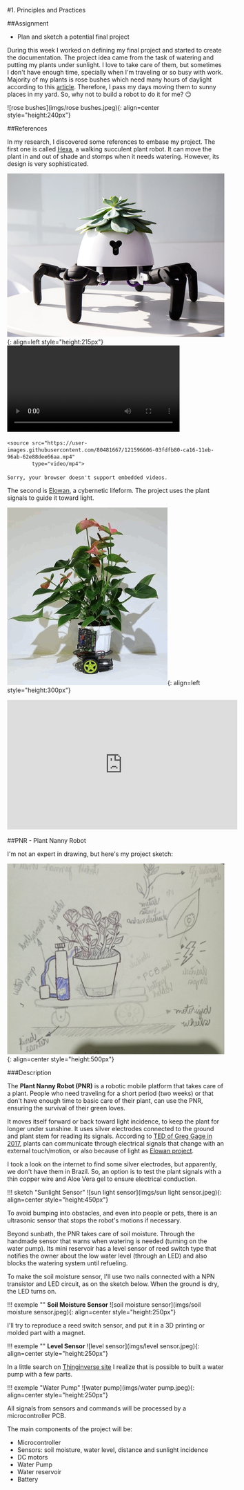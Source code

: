#1. Principles and Practices

##Assignment

* Plan and sketch a potential final project

During this week I worked on defining my final project and started to create the documentation.
The project idea came from the task of watering and putting my plants under sunlight. I love to take care of them, but sometimes I don't have enough time, specially when I'm traveling or so busy with work.
Majority of my plants is rose bushes which need many hours of daylight according to this [article](https://homeguides.sfgate.com/roses-need-full-sun-71200.html).
Therefore, I pass my days moving them to sunny places in my yard. So, why not to build a robot to do it for me? :smirk:

![rose bushes](imgs/rose bushes.jpeg){: align=center style="height:240px"}

##References

In my research, I discovered some references to embase my project.
The first one is called [Hexa](https://www.businessinsider.com/the-hexa-robot-can-take-care-of-your-plants-2018-7), a walking succulent plant robot. It can move the plant in and out of shade and stomps when it needs watering. However, its design is very sophisticated.

![Hexa](imgs/Hexa.jpg){: align=left style="height:215px"}
<video controls width="400" align="center">

    <source src="https://user-images.githubusercontent.com/80481667/121596606-03fdfb80-ca16-11eb-96ab-62e88dee66aa.mp4"
            type="video/mp4">

    Sorry, your browser doesn't support embedded videos.
</video>

The second is [Elowan](https://www.media.mit.edu/projects/elowan-a-plant-robot-hybrid/overview/), a cybernetic lifeform. The project uses the plant signals to guide it toward light.

![Elowan](imgs/Elowan.jpg){: align=left style="height:300px"}
<iframe width="534" height="300" src="https://www.youtube.com/embed/rptKlKZc7cs" title="YouTube video player" frameborder="0" allow="accelerometer; autoplay; clipboard-write; encrypted-media; gyroscope; picture-in-picture" allowfullscreen></iframe>

##PNR - Plant Nanny Robot

I'm not an expert in drawing, but here's my project sketch:

![PNR](imgs/PNR_sketch.jpeg){: align=center style="height:500px"}

###Description

The **Plant Nanny Robot (PNR)** is a robotic mobile platform that takes care of a plant.
People who need traveling for a short period (two weeks) or that don't have enough time to basic care of their plant, can use the PNR, ensuring the survival of their green loves.

It moves itself forward or back toward light incidence, to keep the plant for longer under sunshine.
It uses silver electrodes connected to the ground and plant stem for reading its signals. According to [TED of Greg Gage in 2017](https://www.ted.com/talks/greg_gage_electrical_experiments_with_plants_that_count_and_communicate#t-120040), plants can communicate through electrical signals that change with an external touch/motion, or also because of light as [Elowan project]( https://www.media.mit.edu/projects/elowan-a-plant-robot-hybrid/overview/).

I took a look on the internet to find some silver electrodes, but apparently, we don't have them in Brazil. So, an option is to test the plant signals with a thin copper wire and Aloe Vera gel to ensure electrical conduction.

!!! sketch "Sunlight Sensor"
    ![sun light sensor](imgs/sun light sensor.jpeg){: align=center style="height:450px"}

To avoid bumping into obstacles, and even into people or pets, there is an ultrasonic sensor that stops the robot's motions if necessary.

Beyond sunbath, the PNR takes care of soil moisture. Through the handmade sensor that warns when watering is needed (turning on the water pump). Its mini reservoir has a level sensor of reed switch type that notifies the owner about the low water level (through an LED) and also blocks the watering system until refueling.

To make the soil moisture sensor, I'll use two nails connected with a NPN transistor and LED circuit, as on the sketch below. When the ground is dry, the LED turns on.

!!! exemple ""
    **Soil Moisture Sensor**
    ![soil moisture sensor](imgs/soil moisture sensor.jpeg){: align=center style="height:250px"}

I'll try to reproduce a reed switch sensor, and put it in a 3D printing or molded part with a magnet.

!!! exemple ""
    **Level Sensor**
    ![level sensor](imgs/level sensor.jpeg){: align=center style="height:250px"}

In a little search on [Thinginverse site]([https://www.thingiverse.com/) I realize that is possible to built a water pump with a few parts.

!!! exemple "Water Pump"
    ![water pump](imgs/water pump.jpeg){: align=center style="height:250px"}

All signals from sensors and commands will be processed by a microcontroller PCB.

The main components of the project will be:

* Microcontroller
* Sensors: soil moisture, water level, distance and sunlight incidence
* DC motors
* Water Pump
* Water reservoir
* Battery
